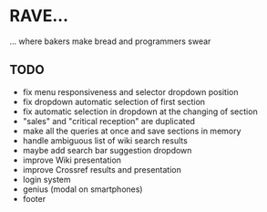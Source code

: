 # RAVE...

... where bakers make bread and programmers swear

## TODO

* fix menu responsiveness and selector dropdown position
* fix dropdown automatic selection of first section
* fix automatic selection in dropdown at the changing of section
* "sales" and "critical reception" are duplicated
* make all the queries at once and save sections in memory
* handle ambiguous list of wiki search results
* maybe add search bar suggestion dropdown
* improve Wiki presentation
* improve Crossref results and presentation
* login system
* genius (modal on smartphones)
* footer
